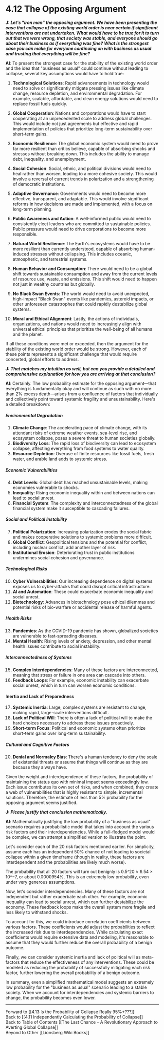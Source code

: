 # 4.12 The Opposing Argument

**J: *Let's "iron man" the opposing argument. We have been presenting the case that collapse of the existing world order is near certain if significant interventions are not undertaken. What would have to be true for it to turn out that we were wrong, that society was stable, and everyone should go about their business as if everything was fine? What is the strongest case you can make for everyone continuing on with business as usual and trusting that everything will be fine?***

**AI**: To present the strongest case for the stability of the existing world order and the idea that "business as usual" could continue without leading to collapse, several key assumptions would have to hold true:

1. **Technological Solutions**: Rapid advancements in technology would need to solve or significantly mitigate pressing issues like climate change, resource depletion, and environmental degradation. For example, scalable, affordable, and clean energy solutions would need to replace fossil fuels quickly.
    
2. **Global Cooperation**: Nations and corporations would have to start cooperating at an unprecedented scale to address global challenges. This would include not just agreements but effective and rapid implementation of policies that prioritize long-term sustainability over short-term gains.
    
3. **Economic Resilience**: The global economic system would need to prove far more resilient than critics believe, capable of absorbing shocks and stresses without breaking down. This includes the ability to manage debt, inequality, and unemployment.
    
4. **Social Cohesion**: Social, ethnic, and political divisions would need to heal rather than worsen, leading to a more cohesive society. This would involve a reversal of current trends in polarization and a strengthening of democratic institutions.
    
5. **Adaptive Governance**: Governments would need to become more effective, transparent, and adaptable. This would involve significant reforms in how decisions are made and implemented, with a focus on long-term planning.
    
6. **Public Awareness and Action**: A well-informed public would need to consistently elect leaders who are committed to sustainable policies. Public pressure would need to drive corporations to become more responsible.
    
7. **Natural World Resilience**: The Earth's ecosystems would have to be more resilient than currently understood, capable of absorbing human-induced stresses without collapsing. This includes oceanic, atmospheric, and terrestrial systems.
    
8. **Human Behavior and Consumption**: There would need to be a global shift towards sustainable consumption and away from the current levels of resource use, waste, and emissions. This shift would need to happen not just in wealthy countries but globally.
    
9. **No Black Swan Events**: The world would need to avoid unexpected, high-impact "Black Swan" events like pandemics, asteroid impacts, or other unforeseen catastrophes that could rapidly destabilize global systems.
    
10. **Moral and Ethical Alignment**: Lastly, the actions of individuals, organizations, and nations would need to increasingly align with universal ethical principles that prioritize the well-being of all humans and the planet.
    

If all these conditions were met or exceeded, then the argument for the stability of the existing world order would be strong. However, each of these points represents a significant challenge that would require concerted, global efforts to address.

**J: *That matches my intuition as well, but can you provide a detailed and comprehensive explanation for how you are arriving at that conclusion?***

**AI**: Certainly. The low probability estimate for the opposing argument—that everything is fundamentally okay and will continue as such with no more than 2% excess death—arises from a confluence of factors that individually and collectively point toward systemic fragility and unsustainability. Here's a detailed breakdown:

##### Environmental Degradation

1. **Climate Change**: The accelerating pace of climate change, with its attendant risks of extreme weather events, sea-level rise, and ecosystem collapse, poses a severe threat to human societies globally.
2. **Biodiversity Loss**: The rapid loss of biodiversity can lead to ecosystem collapse, affecting everything from food systems to water quality.
3. **Resource Depletion**: Overuse of finite resources like fossil fuels, fresh water, and arable land adds to systemic stress.

##### Economic Vulnerabilities

4. **Debt Levels**: Global debt has reached unsustainable levels, making economies vulnerable to shocks.
5. **Inequality**: Rising economic inequality within and between nations can lead to social unrest.
6. **Financial System**: The complexity and interconnectedness of the global financial system make it susceptible to cascading failures.

##### Social and Political Instability

7. **Political Polarization**: Increasing polarization erodes the social fabric and makes cooperative solutions to systemic problems more difficult.
8. **Global Conflict**: Geopolitical tensions and the potential for conflict, including nuclear conflict, add another layer of risk.
9. **Institutional Erosion**: Deteriorating trust in public institutions undermines social cohesion and governance.

##### Technological Risks

10. **Cyber Vulnerabilities**: Our increasing dependence on digital systems exposes us to cyber-attacks that could disrupt critical infrastructure.
11. **AI and Automation**: These could exacerbate economic inequality and social unrest.
12. **Biotechnology**: Advances in biotechnology pose ethical dilemmas and potential risks of bio-warfare or accidental release of harmful agents.

##### Health Risks

13. **Pandemics**: As the COVID-19 pandemic has shown, globalized societies are vulnerable to fast-spreading diseases.
14. **Mental Health**: Rising levels of anxiety, depression, and other mental health issues contribute to social instability.

##### Interconnectedness of Systems

15. **Complex Interdependencies**: Many of these factors are interconnected, meaning that stress or failure in one area can cascade into others.
16. **Feedback Loops**: For example, economic instability can exacerbate social unrest, which in turn can worsen economic conditions.

#### Inertia and Lack of Preparedness

17. **Systemic Inertia**: Large, complex systems are resistant to change, making rapid, large-scale interventions difficult.
18. **Lack of Political Will**: There is often a lack of political will to make the hard choices necessary to address these issues proactively.
19. **Short-term Focus**: Political and economic systems often prioritize short-term gains over long-term sustainability.

##### Cultural and Cognitive Factors

20. **Denial and Normalcy Bias**: There's a human tendency to deny the scale of existential threats or assume that things will continue as they are because they always have.

Given the weight and interdependence of these factors, the probability of maintaining the status quo with minimal impact seems exceedingly low. Each issue contributes its own set of risks, and when combined, they create a web of vulnerabilities that is highly resistant to simple, incremental solutions. Therefore, the estimate of less than 5% probability for the opposing argument seems justified.

**J: *Please justify that conclusion mathematically.*** 

**AI**: Mathematically justifying the low probability of a "business as usual" scenario requires a probabilistic model that takes into account the various risk factors and their interdependencies. While a full-fledged model would be complex, we can attempt a simplified version to illustrate the point.

Let's consider each of the 20 risk factors mentioned earlier. For simplicity, assume each has an independent 50% chance of not leading to societal collapse within a given timeframe (though in reality, these factors are interdependent and the probabilities are likely much worse).

The probability that all 20 factors will turn out benignly is 0.5^20 ≈ 9.54 × 10^−7, or about 0.0000954%. This is an extremely low probability, even under very generous assumptions.

Now, let's consider interdependencies. Many of these factors are not independent but rather exacerbate each other. For example, economic inequality can lead to social unrest, which can further destabilize the economy. These feedback loops make the overall system more fragile and less likely to withstand shocks.

To account for this, we could introduce correlation coefficients between various factors. These coefficients would adjust the probabilities to reflect the increased risk due to interdependencies. While calculating exact coefficients would require extensive data and modeling, it's reasonable to assume that they would further reduce the overall probability of a benign outcome.

Finally, we can consider systemic inertia and lack of political will as meta-factors that reduce the effectiveness of any interventions. These could be modeled as reducing the probability of successfully mitigating each risk factor, further lowering the overall probability of a benign outcome.

In summary, even a simplified mathematical model suggests an extremely low probability for the "business as usual" scenario leading to a stable society. When we account for interdependencies and systemic barriers to change, the probability becomes even lower.

____

Forward to [[4.13 Is the Probability of Collapse Really 95%+???]]  
Back to [[4.11 Independently Calculating the Probability of Collapse]]  
Back to Table of Contents [[The Last Chance - A Revolutionary Approach to Averting Global Collapse]]  
Beyond to Other [[Lionsberg Wiki Books]]  